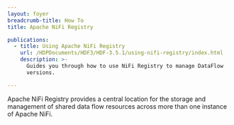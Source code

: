 ```yaml
---
layout: foyer
breadcrumb-title: How To
title: Apache NiFi Registry

publications:
  - title: Using Apache NiFi Registry
    url: /HDPDocuments/HDF3/HDF-3.5.1/using-nifi-registry/index.html
    description: >-
      Guides you through how to use NiFi Registry to manage DataFlow
      versions.

---
```


Apache NiFi Registry provides a central location for the storage and
management of shared data flow resources across more than one instance
of Apache NiFi.
